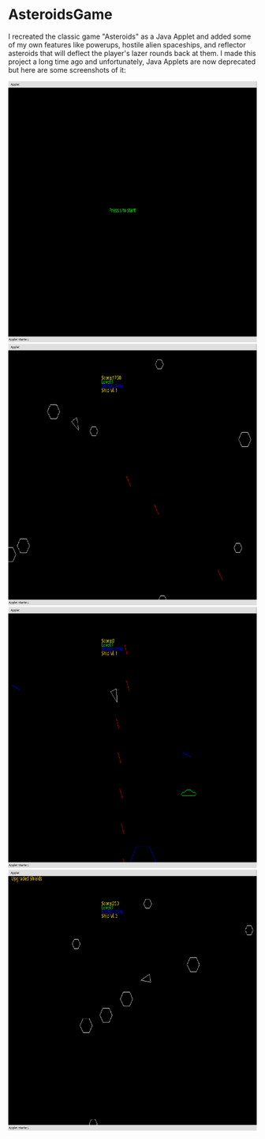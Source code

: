 # AsteroidsGame
I recreated the classic game "Asteroids" as a Java Applet and added some of my own features like powerups, hostile alien spaceships, and reflector asteroids that will deflect the player's lazer rounds back at them. I made this project a long time ago and unfortunately, Java Applets are now deprecated but here are some screenshots of it:

![Demo 1](https://github.com/rscoywolf/AsteroidsGame/blob/main/img/2023-03-08_1000x1050_002.png)
![Demo 2](https://github.com/rscoywolf/AsteroidsGame/blob/main/img/2023-03-08_1000x1050_000.png)
![Demo 3](https://github.com/rscoywolf/AsteroidsGame/blob/main/img/2023-03-08_1000x1050.png)
![Demo 4](https://github.com/rscoywolf/AsteroidsGame/blob/main/img/2023-03-08_1000x1050_001.png)
